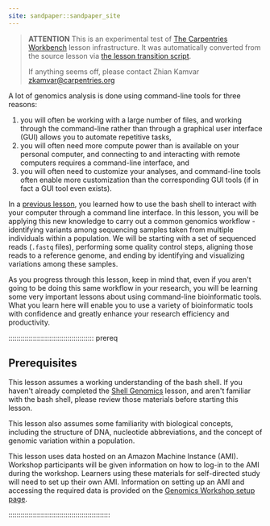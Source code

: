 ```yaml
---
site: sandpaper::sandpaper_site
---
```


> **ATTENTION** This is an experimental test of [The Carpentries Workbench](https://carpentries.github.io/workbench) lesson infrastructure.
> It was automatically converted from the source lesson via [the lesson transition script](https://github.com/carpentries/lesson-transition/).
> 
> If anything seems off, please contact Zhian Kamvar [zkamvar@carpentries.org](mailto:zkamvar@carpentries.org)

A lot of genomics analysis is done using command-line tools for three reasons:

1) you will often be working with a large number of files, and working through the command-line rather than
  through a graphical user interface (GUI) allows you to automate repetitive tasks,
2) you will often need more compute power than is available on your personal computer, and
  connecting to and interacting with remote computers requires a command-line interface, and
3) you will often need to customize your analyses, and command-line tools often enable more
  customization than the corresponding GUI tools (if in fact a GUI tool even exists).

In a [previous lesson](https://www.datacarpentry.org/shell-genomics/), you learned how to use the bash shell to interact with your computer through a command line interface. In this
lesson, you will be applying this new knowledge to carry out a common genomics workflow - identifying variants among sequencing samples
taken from multiple individuals within a population. We will be starting with a set of sequenced reads (`.fastq` files), performing
some quality control steps, aligning those reads to a reference genome, and ending by identifying and visualizing variations among these
samples.

As you progress through this lesson, keep in mind that, even if you aren't going to be doing this same workflow in your research,
you will be learning some very important lessons about using command-line bioinformatic tools. What you learn here will enable you to
use a variety of bioinformatic tools with confidence and greatly enhance your research efficiency and productivity.

::::::::::::::::::::::::::::::::::::::::::  prereq

## Prerequisites

This lesson assumes a working understanding of the bash shell. If you haven't already completed the [Shell Genomics](https://www.datacarpentry.org/shell-genomics/) lesson, and aren't familiar with the bash shell, please review those materials
before starting this lesson.

This lesson also assumes some familiarity with biological concepts, including the structure of DNA, nucleotide abbreviations, and the
concept of genomic variation within a population.

This lesson uses data hosted on an Amazon Machine Instance (AMI). Workshop participants will be given information on how
to log-in to the AMI during the workshop. Learners using these materials for self-directed study will need to set up their own
AMI. Information on setting up an AMI and accessing the required data is provided on the [Genomics Workshop setup page](https://www.datacarpentry.org/genomics-workshop/setup.html).


::::::::::::::::::::::::::::::::::::::::::::::::::


